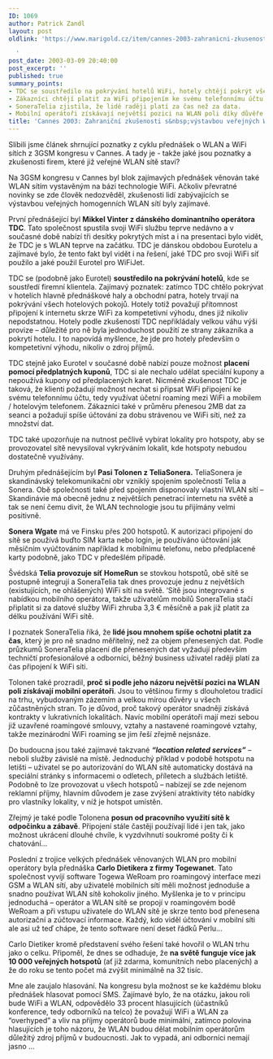 ```yaml
---
ID: 1069
author: Patrick Zandl
layout: post
oldlink: 'https://www.marigold.cz/item/cannes-2003-zahranicni-zkusenosti-s-vystavbou-verejnych-wlan-siti-1069

  '
post_date: 2003-03-09 20:40:00
post_excerpt: ''
published: true
summary_points:
- TDC se soustředilo na pokrývání hotelů WiFi, hotely chtějí pokrýt všechny pokoje.
- Zákazníci chtějí platit za WiFi připojením ke svému telefonnímu účtu.
- SoneraTelia zjistila, že lidé raději platí za čas než za data.
- Mobilní operátoři získávají největší pozici na WLAN poli díky důvěře.
title: 'Cannes 2003: Zahraniční zkušenosti s&nbsp;výstavbou veřejných WLAN sítí'
---
```


Slíbili jsme článek shrnující poznatky z cyklu přednášek o WLAN a WiFi sítích z 3GSM kongresu v Cannes. A tady je - takže jaké jsou poznatky a zkušenosti firem, které již veřejné WLAN sítě staví?<!--more--><p>
Na 3GSM kongresu v Cannes byl blok zajímavých přednášek věnován také WLAN sítím vystavěným na bázi technologie WiFi. Ačkoliv převratné novinky se zde člověk nedozvěděl, zkušenosti lidí zabývajících se výstavbou veřejných homogenních WLAN sítí byly zajímavé. </p>

<p>
První přednášející byl <STRONG>Mikkel Vinter z dánského dominantního operátora TDC</STRONG>. Tato společnost spustila svoji WiFi službu teprve nedávno a v současné době nabízí tři desítky pokrytých míst a i na presentaci bylo vidět, že TDC je s WLAN teprve na začátku. TDC je dánskou obdobou Eurotelu a zajímavé bylo, že tento fakt byl vidět i na řešení, jaké TDC pro svoji WiFi síť použilo a jaké použil Eurotel pro WiFiJet. </p>

<p>
TDC se (podobně jako Eurotel) <STRONG>soustředilo na pokrývání hotelů</STRONG>, kde se soustředí firemní klientela. Zajímavý poznatek: zatímco TDC chtělo pokrývat v hotelích hlavně přednáškové haly a obchodní patra, hotely trvají na pokrývání všech hotelových pokojů. Hotely totiž považují přítomnost připojení k internetu skrze WiFi za kompetetivní výhodu, dnes již nikoliv nepodstatnou. Hotely podle zkušeností TDC nepřikládaly velkou váhu výši provize &#8211; důležité pro ně byla jednoduchost použití ze strany zákazníka a pokrytí hotelu. I to napovídá myšlence, že jde pro hotely především o kompetetivní výhodu, nikoliv o zdroj příjmů. </p>

<p>
TDC stejně jako Eurotel v současné době nabízí pouze možnost <STRONG>placení pomocí předplatných kuponů</STRONG>, TDC si ale nechalo udělat speciální kupony a nepoužívá kupony od předplacených karet. Nicméně zkušenost TDC je taková, že klienti požadují možnost nechat si připsat WiFi připojení ke svému telefonnímu účtu, tedy využívat účetní roaming mezi WiFi a mobilem / hotelovým telefonem. Zákazníci také v průměru přenesou 2MB dat za seanci a požadují spíše účtování za dobu strávenou ve WiFi síti, než za množství dat. </p>

<p>
TDC také upozorňuje na nutnost pečlivě vybírat lokality pro hotspoty, aby se provozovatel sítě nevysiloval vykrýváním lokalit, kde hotspoty nebudou dostatečně využívány. </p>

<p>
Druhým přednášejícím byl <STRONG>Pasi Tolonen z TeliaSonera.</STRONG> TeliaSonera je skandinávský telekomunikační obr vzniklý spojením společností Telia a Sonera. Obě společnosti také před spojením disponovaly vlastní WLAN sítí &#8211; Skandinávie má obecně jednu z největších penetrací internetu na světě a tak se není čemu divit, že WLAN technologie jsou tu přijímány velmi positivně. </p>

<p>
<STRONG>Sonera Wgate</STRONG> má ve Finsku přes 200 hotspotů. K autorizaci připojení do sítě se používá buďto SIM karta nebo login, je používáno účtování jak měsíčním vyúčtováním například k mobilnímu telefonu, nebo předplacené karty podobně, jako TDC v předešlém případě. </p>

<p>
Švédská <STRONG>Telia provozuje síť HomeRun</STRONG> se stovkou hotspotů, obě sítě se postupně integrují a SoneraTelia tak dnes provozuje jednu z největších (existujících, ne ohlášených) WiFi sítí na světě. &#8216;Sítě jsou integrované s nabídkou mobilního operátora, takže uživatelům mobilů SoneraTelia stačí připlatit si za datové služby WiFi zhruba 3,3 &#8364; měsíčně a pak již platit za délku používání WiFi sítě. </p>

<p>
I poznatek SoneraTelia říká, že <STRONG>lidé jsou mnohem spíše ochotni platit za čas</STRONG>, který je pro ně snadno měřitelný, než za objem přenesených dat. Podle průzkumů SoneraTelia placení dle přenesených dat vyžadují především techničtí profesionálové a odborníci, běžný business uživatel raději platí za čas připojení k WiFi síti. </p>

<p>
Tolonen také prozradil, <STRONG>proč si podle jeho názoru největší pozici na WLAN poli získávají mobilní operátoři</STRONG>. Jsou to většinou firmy s dlouholetou tradicí na trhu, vybudovaným zázemím a velkou mírou důvěry u všech zůčastněných stran. To je důvod, proč takový operátor snadněji získává kontrakty v lukrativních lokalitách. Navíc mobilní operátoři mají mezi sebou již uzavřené roamingové smlouvy, vztahy a nastavené roamingové vztahy, takže mezinárodní WiFi roaming se jim řeší zřejmě nejsnáze. </p>

<p>
Do budoucna jsou také zajímavé takzvané <STRONG><EM>&#8220;location related services&#8221;</EM></STRONG> &#8211; neboli služby závislé na místě. Jednoduchý příklad v podobě hotspotu na letišti &#8211; uživatel se po autorizování do WLAN sítě automaticky dostává na speciální stránky s informacemi o odletech, příletech a službách letiště. Podobně to lze provozovat u všech hotspotů &#8211; nabízejí se zde nejenom reklamní příjmy, hlavním důvodem je zase zvýšení atraktivity této nabídky pro vlastníky lokality, v níž je hotspot umístěn. </p>

<p>
Zřejmý je také podle Tolonena <STRONG>posun od pracovního využití sítě k odpočinku a zábavě</STRONG>. Připojení stále častěji používají lidé i jen tak, jako možnost ukrácení dlouhé chvíle, k vyzdvihnutí soukromé pošty či k chatování... </p>

<p>
Poslední z trojice velkých přednášek věnovaných WLAN pro mobilní operátory byla přednáška <STRONG>Carlo Dietikera z firmy Togewanet</STRONG>. Tato společnost vyvíjí software Togewa WeRoam pro roamingový interface mezi GSM a WLAN sítí, aby uživatelé mobilních sítí měli možnost jednoduše a snadno používat WLAN sítě kohokoliv jiného. Myšlenka je to v principu jednoduchá &#8211; operátor a WLAN sítě se propojí v roamingovém bodě WeRoam a při vstupu uživatele do WLAN sítě je skrze tento bod přenesena autorizační a zúčtovací informace. Každý, kdo viděl účtování v mobilní síti ale asi už teď chápe, že tento software není deset řádků Perlu... </p>

<p>
Carlo Dietiker kromě představení svého řešení také hovořil o WLAN trhu jako o celku. Připoměl, že dnes se odhaduje, že <STRONG>na světě funguje více jak 10 000 veřejných hotspotů</STRONG> (ať již zdarma, komunitních nebo placených) a že do roku se tento počet má zvýšit minimálně na 32 tisíc. </p>

<p>
Mne ale zaujalo hlasování. Na kongresu byla možnost se ke každému bloku přednášek hlasovat pomocí SMS. Zajímavé bylo, že na otázku, jakou roli bude WiFi a WLAN, odpovědělo 33 procent hlasujících (účastníků konference, tedy odborníků na telco) že považují WiFi a WLAN za &#8220;overhyped&#8221; a vliv na příjmy operátorů bude minimální, zatímco polovina hlasujících je toho názoru, že WLAN budou dělat mobilním operátorům důležitý zdroj příjmů v budoucnosti. Jak to vypadá, ani odborníci nemají jasno ... 
<p>
</p>